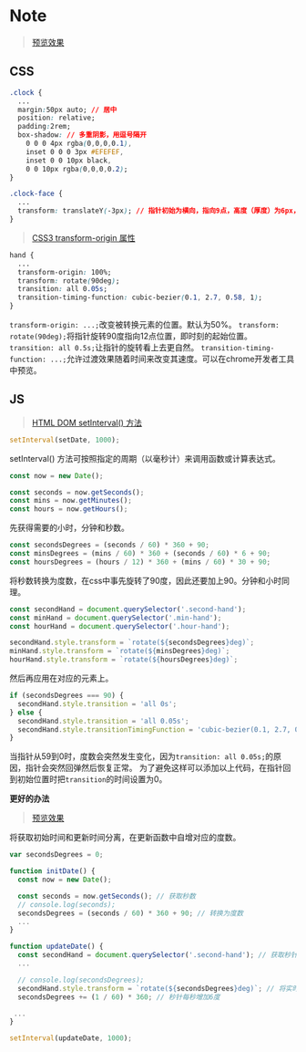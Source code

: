 Note
===

> [预览效果](https://wispamulet.github.io/js30-practice/02%20-%20JS%20and%20CSS%20clock/index.html)

CSS
---

```css
.clock {
  ...
  margin:50px auto; // 居中
  position: relative;
  padding:2rem;
  box-shadow: // 多重阴影，用逗号隔开
    0 0 0 4px rgba(0,0,0,0.1),
    inset 0 0 0 3px #EFEFEF,
    inset 0 0 10px black,
    0 0 10px rgba(0,0,0,0.2);
}

.clock-face {
  ...
  transform: translateY(-3px); // 指针初始为横向，指向9点，高度（厚度）为6px，需要向下3px来居中对齐。
}
```

> [CSS3 transform-origin 属性](http://www.w3school.com.cn/cssref/pr_transform-origin.asp)

```css
hand {
  ...
  transform-origin: 100%;
  transform: rotate(90deg);
  transition: all 0.05s;
  transition-timing-function: cubic-bezier(0.1, 2.7, 0.58, 1);
}
```

`transform-origin: ...;`改变被转换元素的位置。默认为50%。
`transform: rotate(90deg);`将指针旋转90度指向12点位置，即时刻的起始位置。
`transition: all 0.5s;`让指针的旋转看上去更自然。
`transition-timing-function: ...;`允许过渡效果随着时间来改变其速度。可以在chrome开发者工具中预览。


JS
---

> [HTML DOM setInterval() 方法](http://www.w3school.com.cn/jsref/met_win_setinterval.asp)

```js
setInterval(setDate, 1000);
```

setInterval() 方法可按照指定的周期（以毫秒计）来调用函数或计算表达式。

```js
const now = new Date();

const seconds = now.getSeconds();
const mins = now.getMinutes();
const hours = now.getHours();
```

先获得需要的小时，分钟和秒数。

```js
const secondsDegrees = (seconds / 60) * 360 + 90;
const minsDegrees = (mins / 60) * 360 + (seconds / 60) * 6 + 90;
const hoursDegrees = (hours / 12) * 360 + (mins / 60) * 30 + 90;
```

将秒数转换为度数，在css中事先旋转了90度，因此还要加上90。分钟和小时同理。

```js
const secondHand = document.querySelector('.second-hand');
const minHand = document.querySelector('.min-hand');
const hourHand = document.querySelector('.hour-hand');

secondHand.style.transform = `rotate(${secondsDegrees}deg)`;
minHand.style.transform = `rotate(${minsDegrees}deg)`;
hourHand.style.transform = `rotate(${hoursDegrees}deg)`;
```

然后再应用在对应的元素上。

```js
if (secondsDegrees === 90) {
  secondHand.style.transition = 'all 0s';
} else {
  secondHand.style.transition = 'all 0.05s';
  secondHand.style.transitionTimingFunction = 'cubic-bezier(0.1, 2.7, 0.58, 1)';
}
```

当指针从59到0时，度数会突然发生变化，因为`transition: all 0.05s;`的原因，指针会突然回弹然后恢复正常。
为了避免这样可以添加以上代码，在指针回到初始位置时把`transition`的时间设置为0。

**更好的办法**

> [预览效果](https://wispamulet.github.io/js30-practice/02%20-%20JS%20and%20CSS%20clock/index02.html)

将获取初始时间和更新时间分离，在更新函数中自增对应的度数。

```js
var secondsDegrees = 0;

function initDate() {
  const now = new Date();

  const seconds = now.getSeconds(); // 获取秒数
  // console.log(seconds);
  secondsDegrees = (seconds / 60) * 360 + 90; // 转换为度数
  ...
}

function updateDate() {
  const secondHand = document.querySelector('.second-hand'); // 获取秒针对应的元素
  ...

  // console.log(secondsDegrees);
  secondHand.style.transform = `rotate(${secondsDegrees}deg)`; // 将实时的度数应用与秒针的指向
  secondsDegrees += (1 / 60) * 360; // 秒针每秒增加6度

 ...
}

setInterval(updateDate, 1000);
```
